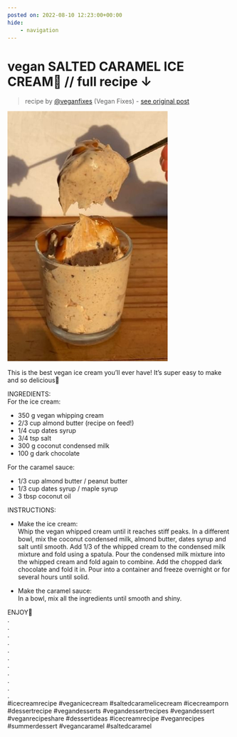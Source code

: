 ```yaml
---
posted on: 2022-08-10 12:23:00+00:00
hide:
    - navigation
---
```


# vegan SALTED CARAMEL ICE CREAM🧡 // full recipe ↓  

> recipe by [@veganfixes](https://www.instagram.com/veganfixes/) 
(Vegan Fixes) - [see original post](https://instagram.com/p/ChFCz4npAT6)

![](../img/veganfixes_10-08-2022_1208.png)

  
This is the best vegan ice cream you’ll ever have! It’s super easy to make and so delicious🤩   
  
INGREDIENTS:  
For the ice cream:  
- 350 g vegan whipping cream  
- 2/3 cup almond butter (recipe on feed!)  
- 1/4 cup dates syrup  
- 3/4 tsp salt  
- 300 g coconut condensed milk   
- 100 g dark chocolate  
  
For the caramel sauce:  
- 1/3 cup almond butter / peanut butter  
- 1/3 cup dates syrup / maple syrup  
- 3 tbsp coconut oil  
  
INSTRUCTIONS:  
- Make the ice cream:  
Whip the vegan whipped cream until it reaches stiff peaks. In a different bowl, mix the coconut condensed milk, almond butter, dates syrup and salt until smooth. Add 1/3 of the whipped cream to the condensed milk mixture and fold using a spatula. Pour the condensed milk mixture into the whipped cream and fold again to combine. Add the chopped dark chocolate and fold it in. Pour into a container and freeze overnight or for several hours until solid.   
  
- Make the caramel sauce:  
In a bowl, mix all the ingredients until smooth and shiny.  
  
ENJOY🧡  
.  
.  
.  
.  
.  
.  
.  
.  
.  
.  
.  
\#icecreamrecipe \#veganicecream \#saltedcaramelicecream \#icecreamporn \#dessertrecipe \#vegandesserts \#vegandessertrecipes \#vegandessert \#veganrecipeshare \#dessertideas \#icecreamrecipe \#veganrecipes \#summerdessert \#vegancaramel \#saltedcaramel   